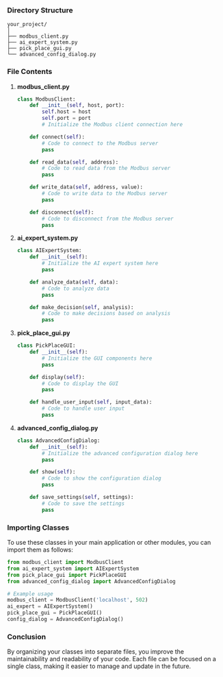### Directory Structure
```
your_project/
│
├── modbus_client.py
├── ai_expert_system.py
├── pick_place_gui.py
└── advanced_config_dialog.py
```

### File Contents

1. **modbus_client.py**
   ```python
   class ModbusClient:
       def __init__(self, host, port):
           self.host = host
           self.port = port
           # Initialize the Modbus client connection here

       def connect(self):
           # Code to connect to the Modbus server
           pass

       def read_data(self, address):
           # Code to read data from the Modbus server
           pass

       def write_data(self, address, value):
           # Code to write data to the Modbus server
           pass

       def disconnect(self):
           # Code to disconnect from the Modbus server
           pass
   ```

2. **ai_expert_system.py**
   ```python
   class AIExpertSystem:
       def __init__(self):
           # Initialize the AI expert system here
           pass

       def analyze_data(self, data):
           # Code to analyze data
           pass

       def make_decision(self, analysis):
           # Code to make decisions based on analysis
           pass
   ```

3. **pick_place_gui.py**
   ```python
   class PickPlaceGUI:
       def __init__(self):
           # Initialize the GUI components here
           pass

       def display(self):
           # Code to display the GUI
           pass

       def handle_user_input(self, input_data):
           # Code to handle user input
           pass
   ```

4. **advanced_config_dialog.py**
   ```python
   class AdvancedConfigDialog:
       def __init__(self):
           # Initialize the advanced configuration dialog here
           pass

       def show(self):
           # Code to show the configuration dialog
           pass

       def save_settings(self, settings):
           # Code to save the settings
           pass
   ```

### Importing Classes
To use these classes in your main application or other modules, you can import them as follows:

```python
from modbus_client import ModbusClient
from ai_expert_system import AIExpertSystem
from pick_place_gui import PickPlaceGUI
from advanced_config_dialog import AdvancedConfigDialog

# Example usage
modbus_client = ModbusClient('localhost', 502)
ai_expert = AIExpertSystem()
pick_place_gui = PickPlaceGUI()
config_dialog = AdvancedConfigDialog()
```

### Conclusion
By organizing your classes into separate files, you improve the maintainability and readability of your code. Each file can be focused on a single class, making it easier to manage and update in the future.